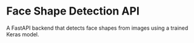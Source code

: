 # Face Shape Detection API

A FastAPI backend that detects face shapes from images using a trained Keras model.
